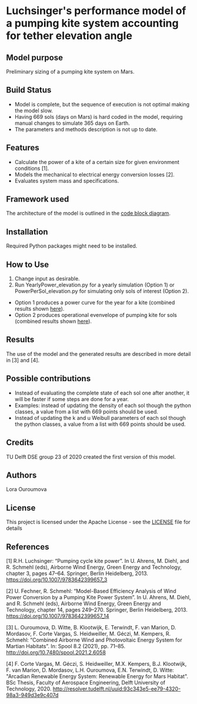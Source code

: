 # Luchsinger's performance model of a pumping kite system accounting for tether elevation angle

## Model purpose
Preliminary sizing of a pumping kite system on Mars.

## Build Status
* Model is complete, but the sequence of execution is not optimal making the model slow.
* Having 669 sols (days on Mars) is hard coded in the model, requiring manual changes to simulate 365 days on Earth.
* The parameters and methods description is not up to date.

## Features
* Calculate the power of a kite of a certain size for given environment conditions [1].
* Models the mechanical to electrical energy conversion losses [2].
* Evaluates system mass and specifications.

## Framework used
The architecture of the model is outlined in the [code block diagram](doc/LuchsingerModel_CodeBlcokDriagram.pdf).


## Installation
Required Python packages might need to be installed.

## How to Use
1. Change input as desirable.
2. Run YearlyPower_elevation.py for a yearly simulation (Option 1) or PowerPerSol_elevation.py for simulating only sols of interest (Option 2).

* Option 1 produces a power curve for the year for a kite (combined results shown [here](doc/Wind_power_for_kites.png)).
* Option 2 produces operational evenvelope of pumping kite for sols (combined results shown [here](doc/Operational_envelope_kite.png)).

## Results
The use of the model and the generated results are described in more detail in [3] and [4].

## Possible contributions   
* Instead of evaluating the complete state of each sol one after another, it will be faster if some steps are done for a year.
* Examples: instead of updating the density of each sol though the python classes, a value from a list with 669 points should be used.
* Instead of updating the k and u Weibull parameters of each sol though the python classes, a value from a list with 669 points should be used.

## Credits
TU Delft DSE group 23 of 2020 created the first version of this model.

## Authors
Lora Ouroumova

## License

This project is licensed under the Apache License - see the [LICENSE](LICENSE) file for details

## References

[1] R.H. Luchsinger: “Pumping cycle kite power”. In U. Ahrens, M. Diehl, and R. Schmehl (eds), Airborne Wind Energy, Green Energy and Technology, chapter 3, pages 47–64. Springer, Berlin Heidelberg, 2013. https://doi.org/10.1007/9783642399657_3

[2] U. Fechner, R. Schmehl: “Model-Based Efficiency Analysis of Wind Power Conversion by a Pumping Kite Power System”. In U. Ahrens, M. Diehl, and R. Schmehl (eds), Airborne Wind Energy, Green Energy and Technology, chapter 14, pages 249–270. Springer, Berlin Heidelberg, 2013. https://doi.org/10.1007/9783642399657_14

[3] L. Ouroumova, D. Witte, B. Klootwijk, E. Terwindt, F. van Marion, D. Mordasov, F. Corte Vargas, S. Heidweiller, M. Géczi, M. Kempers, R. Schmehl: “Combined Airborne Wind and Photovoltaic Energy System for Martian Habitats”. In: Spool 8.2 (2021), pp. 71–85. http://doi.org/10.7480/spool.2021.2.6058

[4] F. Corte Vargas, M. Géczi, S. Heidweiller, M.X. Kempers, B.J. Klootwijk, F. van Marion, D. Mordasov, L.H. Ouroumova, E.N. Terwindt, D. Witte: "Arcadian Renewable Energy System: Renewable Energy for Mars Habitat". BSc Thesis, Faculty of Aerospace Engineering, Delft University of Technology, 2020. http://resolver.tudelft.nl/uuid:93c343e5-ee79-4320-98a3-949d3e9c407d
